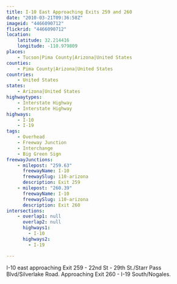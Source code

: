 ```yaml
---
title: I-10 East Approaching Exits 259 and 260
date: "2010-03-21T09:36:58Z"
imageid: "4466090712"
flickrid: "4466090712"
location:
    latitude: 32.214416
    longitude: -110.979809
places:
    - Tucson|Pima County|Arizona|United States
counties:
    - Pima County|Arizona|United States
countries:
    - United States
states:
    - Arizona|United States
highwaytypes:
    - Interstate Highway
    - Interstate Highway
highways:
    - I-10
    - I-19
tags:
    - Overhead
    - Freeway Junction
    - Interchange
    - Big Green Sign
freewayJunctions:
    - milepost: "259.63"
      freewayName: I-10
      freewaySlug: i10-arizona
      description: Exit 259
    - milepost: "260.39"
      freewayName: I-10
      freewaySlug: i10-arizona
      description: Exit 260
intersections:
    - overlap1: null
      overlap2: null
      highways1:
        - I-10
      highways2:
        - I-19

---
```

I-10 east approaching Exit 259 - 22nd St - 29th St./Starr Pass Blvd/Silverlake Road.  Approaching Exit 260 - I-19 South/Nogales.